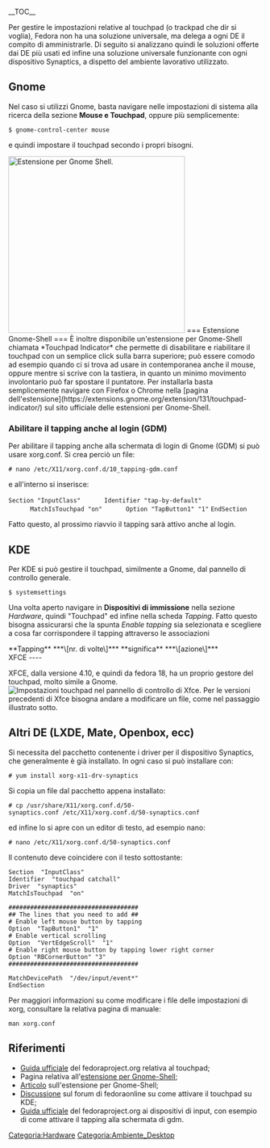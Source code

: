 \_\_TOC\_\_

Per gestire le impostazioni relative al touchpad (o trackpad che dir si voglia), Fedora non ha una soluzione universale, ma delega a ogni DE il compito di amministrarle.
Di seguito si analizzano quindi le soluzioni offerte dai DE più usati ed infine una soluzione universale funzionante con ogni dispositivo Synaptics, a dispetto del ambiente lavorativo utilizzato.

Gnome
-----

Nel caso si utilizzi Gnome, basta navigare nelle impostazioni di sistema alla ricerca della sezione **Mouse e Touchpad**, oppure più semplicemente:

`$ gnome-control-center mouse`

e quindi impostare il touchpad secondo i propri bisogni.

<img src="EstensioneGNOME_TouchpadIndicator.png" title="fig:Estensione per Gnome Shell." alt="Estensione per Gnome Shell." width="350" />
=== Estensione Gnome-Shell === È inoltre disponibile un'estensione per Gnome-Shell chiamata *Touchpad Indicator* che permette di disabilitare e riabilitare il touchpad con un semplice click sulla barra superiore; può essere comodo ad esempio quando ci si trova ad usare in contemporanea anche il mouse, oppure mentre si scrive con la tastiera, in quanto un minimo movimento involontario può far spostare il puntatore.
Per installarla basta semplicemente navigare con Firefox o Chrome nella [pagina dell'estensione](https://extensions.gnome.org/extension/131/touchpad-indicator/) sul sito ufficiale delle estensioni per Gnome-Shell.

### Abilitare il tapping anche al login (GDM)

Per abilitare il tapping anche alla schermata di login di Gnome (GDM) si può usare xorg.conf.
Si crea perciò un file:

`# nano /etc/X11/xorg.conf.d/10_tapping-gdm.conf`

e all'interno si inserisce:

`Section "InputClass"`
`      Identifier "tap-by-default"`
`      MatchIsTouchpad "on"`
`      Option "TapButton1" "1"`
`EndSection`

Fatto questo, al prossimo riavvio il tapping sarà attivo anche al login.

KDE
---

Per KDE si può gestire il touchpad, similmente a Gnome, dal pannello di controllo generale.

`$ systemsettings`

Una volta aperto navigare in **Dispositivi di immissione** nella sezione *Hardware*, quindi "Touchpad" ed infine nella scheda *Tapping*.
Fatto questo bisogna assicurarsi che la spunta *Enable tapping* sia selezionata e scegliere a cosa far corrispondere il tapping attraverso le associazioni

<div class="center" style="width: auto; margin-left: auto; margin-right: auto;">
**Tapping** ***\[nr. di volte\]*** **significa** ***\[azione\]***

</div>
XFCE
----

XFCE, dalla versione 4.10, e quindi da fedora 18, ha un proprio gestore del touchpad, molto simile a Gnome.
![Impostazioni touchpad nel pannello di controllo di Xfce.](XFCE_settings-mouse.png "fig:Impostazioni touchpad nel pannello di controllo di Xfce.")
Per le versioni precedenti di Xfce bisogna andare a modificare un file, come nel passaggio illustrato sotto.

Altri DE (LXDE, Mate, Openbox, ecc)
-----------------------------------

Si necessita del pacchetto contenente i driver per il dispositivo Synaptics, che generalmente è già installato. In ogni caso si può installare con:

`# yum install xorg-x11-drv-synaptics`

Si copia un file dal pacchetto appena installato:

`# cp /usr/share/X11/xorg.conf.d/50-synaptics.conf /etc/X11/xorg.conf.d/50-synaptics.conf`

ed infine lo si apre con un editor di testo, ad esempio nano:

`# nano /etc/X11/xorg.conf.d/50-synaptics.conf`

Il contenuto deve coincidere con il testo sottostante:

    Section  "InputClass"
    Identifier  "touchpad catchall"
    Driver  "synaptics"
    MatchIsTouchpad  "on"

    ####################################
    ## The lines that you need to add ##
    # Enable left mouse button by tapping
    Option  "TapButton1"  "1"
    # Enable vertical scrolling
    Option  "VertEdgeScroll"  "1"
    # Enable right mouse button by tapping lower right corner
    Option "RBCornerButton" "3"
    ####################################

    MatchDevicePath  "/dev/input/event*"
    EndSection

Per maggiori informazioni su come modificare i file delle impostazioni di xorg, consultare la relativa pagina di manuale:

`man xorg.conf`

Riferimenti
-----------

-   [Guida ufficiale](https://fedoraproject.org/wiki/How_to_enable_touchpad_click) del fedoraproject.org relativa al touchpad;
-   Pagina relativa all'[estensione per Gnome-Shell](https://extensions.gnome.org/extension/131/touchpad-indicator/);
-   [Articolo](http://www.lffl.org/2012/01/gnome-shell-attivare-o-disattivare-il.html) sull'estensione per Gnome-Shell;
-   [Discussione](http://forum.fedoraonline.it/viewtopic.php?pid=210752#p210752) sul forum di fedoraonline su come attivare il touchpad su KDE;
-   [Guida ufficiale](https://fedoraproject.org/wiki/Input_device_configuration#Example:_Tap-to-click) del fedoraproject.org ai dispositivi di input, con esempio di come attivare il tapping alla schermata di gdm.

<Categoria:Hardware> <Categoria:Ambiente_Desktop>
